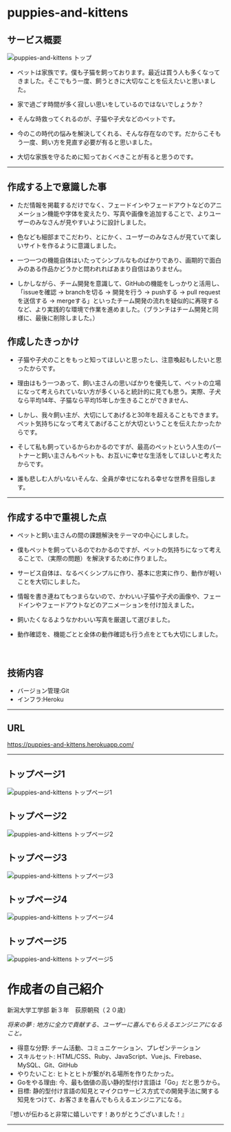 # puppies-and-kittens

## サービス概要

![puppies-and-kittens トップ](https://i.gyazo.com/1683ee71fd1a865ff3c283a60977e9b9.jpg)

- ペットは家族です。僕も子猫を飼っております。最近は買う人も多くなってきました。そこでもう一度、飼うときに大切なことを伝えたいと思いました。

- 家で過ごす時間が多く寂しい思いをしているのではないでしょうか？

- そんな時救ってくれるのが、子猫や子犬などのペットです。

- 今のこの時代の悩みを解決してくれる、そんな存在なのです。だからこそもう一度、飼い方を見直す必要が有ると思いました。

- 大切な家族を守るために知っておくべきことが有ると思うのです。

***
## 作成する上で意識した事

- ただ情報を掲載するだけでなく、フェードインやフェードアウトなどのアニメーション機能や字体を変えたり、写真や画像を追加することで、よりユーザーのみなさんが見やすいように設計しました。

- 色なども細部までこだわり、とにかく、ユーザーのみなさんが見ていて楽しいサイトを作るように意識しました。

- 一つ一つの機能自体はいたってシンプルなものばかりであり、画期的で面白みのある作品かどうかと問われればあまり自信はありません。

- しかしながら、チーム開発を意識して、GitHubの機能をしっかりと活用し、「issueを確認 -> branchを切る -> 開発を行う -> pushする -> pull requestを送信する -> mergeする」といったチーム開発の流れを疑似的に再現するなど、より実践的な環境で作業を進めました。（ブランチはチーム開発と同様に、最後に削除しました。）

## 作成したきっかけ

- 子猫や子犬のことをもっと知ってほしいと思ったし、注意喚起もしたいと思ったからです。

- 理由はもう一つあって、飼い主さんの思いばかりを優先して、ペットの立場になって考えられていない方が多くいると統計的に見ても思う。実際、子犬なら平均14年、子猫なら平均15年しか生きることができません、

- しかし、我々飼い主が、大切にしてあげると30年を超えることもできます。
ペット気持ちになって考えてあげることが大切ということを伝えたかったからです。


- そして私も飼っているからわかるのですが、最高のペットという人生のパートナーと飼い主さんもペットも、お互いに幸せな生活をしてほしいと考えたからです。

- 誰も悲しむ人がいないそんな、全員が幸せになれる幸せな世界を目指します。

***
## 作成する中で重視した点
- ペットと飼い主さんの間の課題解決をテーマの中心にしました。
- 僕もペットを飼っているのでわかるのですが、ペットの気持ちになって考えることで、（実際の問題）を解決するために作りました。
- サービス自体は、なるべくシンプルに作り、基本に忠実に作り、動作が軽いことを大切にしました。
- 情報を書き連ねてもつまらないので、かわいい子猫や子犬の画像や、フェードインやフェードアウトなどのアニメーションを付け加えました。
- 飼いたくなるようなかわいい写真を厳選して選びました。

- 動作確認を、機能ごとと全体の動作確認も行う点をとても大切にしました。

　
## 技術内容
- バージョン管理:Git
- インフラ:Heroku

***

## URL
https://puppies-and-kittens.herokuapp.com/

***

## トップページ1
![puppies-and-kittens トップページ1](https://i.gyazo.com/1683ee71fd1a865ff3c283a60977e9b9.jpg)

## トップページ2
![puppies-and-kittens トップページ2](https://i.gyazo.com/90de2b7790a7322cca1fd673f93eb45e.png)

## トップページ3
![puppies-and-kittens トップページ3](https://i.gyazo.com/b9ef08c4bbbdf81791e148ce86397cca.png)

## トップページ4
![puppies-and-kittens トップページ4](https://i.gyazo.com/c6b5e7eb809e116dcfaddacb661f77b3.png)

## トップページ5
![puppies-and-kittens トップページ5](https://i.gyazo.com/ac012ead5acc848e6776fd8afd407220.png)



# 作成者の自己紹介

新潟大学工学部 新３年　荻原朝飛（２０歳）

*将来の夢 : 地方に全力で貢献する、ユーザーに喜んでもらえるエンジニアになること。*

- 得意な分野: 
チーム活動、コミュニケーション、プレゼンテーション
- スキルセット: 
HTML/CSS、Ruby、JavaScript、Vue.js、Firebase、MySQL、Git、GitHub
- やりたいこと: 
ヒトとヒトが繋がれる場所を作りたかった。
- Goをやる理由: 
今、最も価値の高い静的型付け言語は「Go」だと思うから。
- 目標: 
静的型付け言語の知見とマイクロサービス方式での開発手法に関する知見をつけて、お客さまを喜んでもらえるエンジニアになる。

『想いが伝わると非常に嬉しいです！ありがとうございました！』

***

